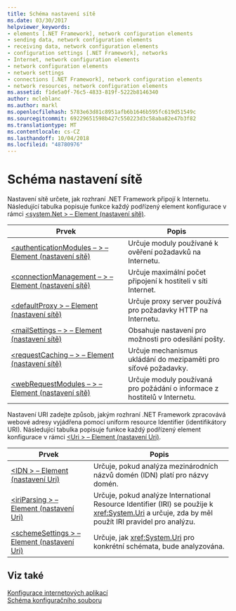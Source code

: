 ```yaml
---
title: Schéma nastavení sítě
ms.date: 03/30/2017
helpviewer_keywords:
- elements [.NET Framework], network configuration elements
- sending data, network configuration elements
- receiving data, network configuration elements
- configuration settings [.NET Framework], networks
- Internet, network configuration elements
- network configuration elements
- network settings
- connections [.NET Framework], network configuration elements
- network resources, network configuration elements
ms.assetid: f1de5a0f-76c5-4833-819f-5222b8146340
author: mcleblanc
ms.author: markl
ms.openlocfilehash: 5783e63d81c8951afb6b1646b595fc619d51549c
ms.sourcegitcommit: 69229651598b427c550223d3c58aba82e47b3f82
ms.translationtype: MT
ms.contentlocale: cs-CZ
ms.lasthandoff: 10/04/2018
ms.locfileid: "48780976"
---
```

# <a name="network-settings-schema"></a>Schéma nastavení sítě
Nastavení sítě určete, jak rozhraní .NET Framework připojí k Internetu. Následující tabulka popisuje funkce každý podřízený element konfigurace v rámci [ \<system.Net > – Element (nastavení sítě)](../../../../../docs/framework/configure-apps/file-schema/network/system-net-element-network-settings.md).  
  
|Prvek|Popis|  
|-------------|-----------------|  
|[\<authenticationModules – > – Element (nastavení sítě)](../../../../../docs/framework/configure-apps/file-schema/network/authenticationmodules-element-network-settings.md)|Určuje moduly používané k ověření požadavků na Internetu.|  
|[\<connectionManagement – > – Element (nastavení sítě)](../../../../../docs/framework/configure-apps/file-schema/network/connectionmanagement-element-network-settings.md)|Určuje maximální počet připojení k hostiteli v síti Internet.|  
|[\<defaultProxy > – Element (nastavení sítě)](../../../../../docs/framework/configure-apps/file-schema/network/defaultproxy-element-network-settings.md)|Určuje proxy server používá pro požadavky HTTP na Internetu.|  
|[\<mailSettings – > – Element (nastavení sítě)](../../../../../docs/framework/configure-apps/file-schema/network/mailsettings-element-network-settings.md)|Obsahuje nastavení pro možnosti pro odesílání pošty.|  
|[\<requestCaching – > – Element (nastavení sítě)](../../../../../docs/framework/configure-apps/file-schema/network/requestcaching-element-network-settings.md)|Určuje mechanismus ukládání do mezipaměti pro síťové požadavky.|  
|[\<webRequestModules – > – Element (nastavení sítě)](../../../../../docs/framework/configure-apps/file-schema/network/webrequestmodules-element-network-settings.md)|Určuje moduly používaná pro požádání o informace z hostitelů v Internetu.|  
  
 Nastavení URI zadejte způsob, jakým rozhraní .NET Framework zpracovává webové adresy vyjádřena pomocí uniform resource Identifier (identifikátory URI). Následující tabulka popisuje funkce každý podřízený element konfigurace v rámci [ \<Uri > – Element (nastavení Uri)](../../../../../docs/framework/configure-apps/file-schema/network/uri-element-uri-settings.md).  
  
|Prvek|Popis|  
|-------------|-----------------|  
|[\<IDN > – Element (nastavení Uri)](../../../../../docs/framework/configure-apps/file-schema/network/idn-element-uri-settings.md)|Určuje, pokud analýza mezinárodních názvů domén (IDN) platí pro názvy domén.|  
|[\<iriParsing > – Element (nastavení Uri)](../../../../../docs/framework/configure-apps/file-schema/network/iriparsing-element-uri-settings.md)|Určuje, pokud analýze International Resource Identifier (IRI) se použije k <xref:System.Uri> a určuje, zda by měl použít IRI pravidel pro analýzu.|  
|[\<schemeSettings > – Element (nastavení Uri)](../../../../../docs/framework/configure-apps/file-schema/network/schemesettings-element-uri-settings.md)|Určuje, jak <xref:System.Uri> pro konkrétní schémata, bude analyzována.|  
  
## <a name="see-also"></a>Viz také  
 [Konfigurace internetových aplikací](../../../../../docs/framework/network-programming/configuring-internet-applications.md)  
 [Schéma konfiguračního souboru](../../../../../docs/framework/configure-apps/file-schema/index.md)
